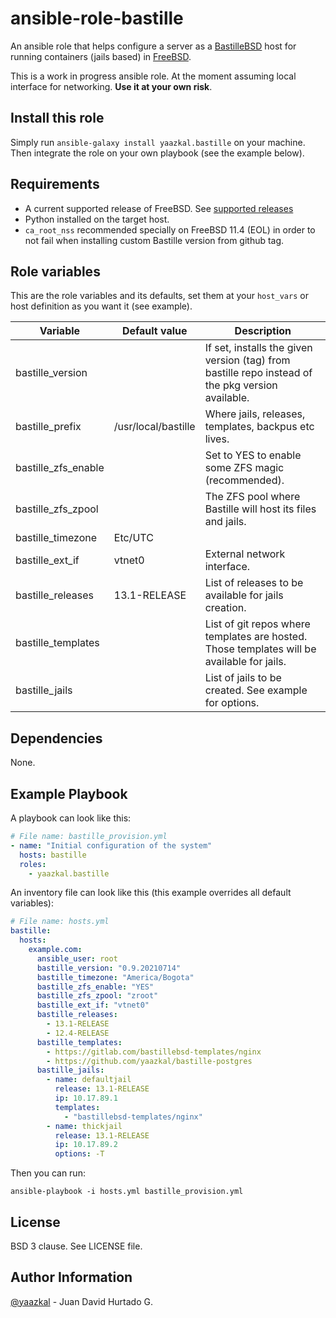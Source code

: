 # ansible-role-bastille

An ansible role that helps configure a server as a [BastilleBSD](https://bastillebsd.org/) host for running containers (jails based) in [FreeBSD](https://www.freebsd.org/).

This is a work in progress ansible role. At the moment assuming local interface for networking. **Use it at your own risk**.

## Install this role

Simply run `ansible-galaxy install yaazkal.bastille` on your machine. Then integrate the role on your own playbook (see the example below).

## Requirements

* A current supported release of FreeBSD. See [supported releases](https://www.freebsd.org/security/#sup)
* Python installed on the target host.
* `ca_root_nss` recommended specially on FreeBSD 11.4 (EOL) in order to not fail when installing custom Bastille version from github tag.

## Role variables

This are the role variables and its defaults, set them at your `host_vars` or host definition as you want it (see example).

| Variable            | Default value       | Description                                                                                       |
|---------------------|---------------------|---------------------------------------------------------------------------------------------------|
| bastille_version    |                     | If set, installs the given version (tag) from bastille repo instead of the pkg version available. |
| bastille_prefix     | /usr/local/bastille | Where jails, releases, templates, backpus etc lives.                                              |
| bastille_zfs_enable |                     | Set to YES to enable some ZFS magic (recommended).                                                |
| bastille_zfs_zpool  |                     | The ZFS pool where Bastille will host its files and jails.                                        |
| bastille_timezone   | Etc/UTC             |                                                                                                   |
| bastille_ext_if     | vtnet0              | External network interface.                                                                       |
| bastille_releases   | 13.1-RELEASE        | List of releases to be available for jails creation.                                              |
| bastille_templates  |                     | List of git repos where templates are hosted. Those templates will be available for jails.        |
| bastille_jails      |                     | List of jails to be created. See example for options.                                             |

## Dependencies

None.

## Example Playbook

A playbook can look like this:

```yaml
# File name: bastille_provision.yml
- name: "Initial configuration of the system"
  hosts: bastille
  roles:
    - yaazkal.bastille
```

An inventory file can look like this (this example overrides all default variables):

```yaml
# File name: hosts.yml
bastille:
  hosts:
    example.com:
      ansible_user: root
      bastille_version: "0.9.20210714"
      bastille_timezone: "America/Bogota"
      bastille_zfs_enable: "YES"
      bastille_zfs_zpool: "zroot"
      bastille_ext_if: "vtnet0"
      bastille_releases:
        - 13.1-RELEASE
        - 12.4-RELEASE
      bastille_templates:
        - https://gitlab.com/bastillebsd-templates/nginx
        - https://github.com/yaazkal/bastille-postgres
      bastille_jails:
        - name: defaultjail
          release: 13.1-RELEASE
          ip: 10.17.89.1
          templates:
            - "bastillebsd-templates/nginx"
        - name: thickjail
          release: 13.1-RELEASE
          ip: 10.17.89.2
          options: -T
```

Then you can run:

`ansible-playbook -i hosts.yml bastille_provision.yml`

## License

BSD 3 clause. See LICENSE file.

## Author Information

[@yaazkal](https://twitter.com/yaazkal) - Juan David Hurtado G.

